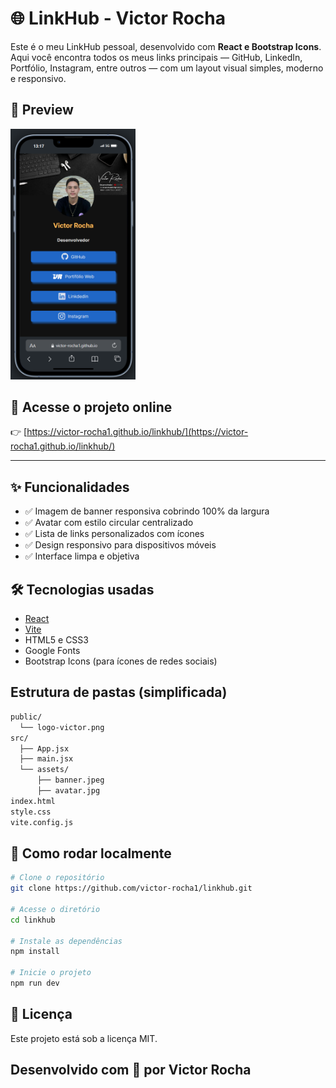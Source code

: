 # 🌐 LinkHub - Victor Rocha

Este é o meu LinkHub pessoal, desenvolvido com **React e Bootstrap Icons**. 
Aqui você encontra todos os meus links principais — GitHub, LinkedIn, Portfólio, Instagram, entre outros — com um layout visual simples, moderno e responsivo.

## 📸 Preview
<img src="public/image.png" width="200"/>

## 🔗 Acesse o projeto online

👉 [https://victor-rocha1.github.io/linkhub/](https://victor-rocha1.github.io/linkhub/)

---


## ✨ Funcionalidades

- ✅ Imagem de banner responsiva cobrindo 100% da largura
- ✅ Avatar com estilo circular centralizado
- ✅ Lista de links personalizados com ícones
- ✅ Design responsivo para dispositivos móveis
- ✅ Interface limpa e objetiva


## 🛠️ Tecnologias usadas

- [React](https://reactjs.org)
- [Vite](https://vitejs.dev/)
- HTML5 e CSS3
- Google Fonts
- Bootstrap Icons (para ícones de redes sociais)


## Estrutura de pastas (simplificada)
```bash
public/
  └── logo-victor.png
src/
  ├── App.jsx
  ├── main.jsx
  └── assets/
      ├── banner.jpeg
      ├── avatar.jpg
index.html
style.css
vite.config.js
```


## 🚀 Como rodar localmente

```bash
# Clone o repositório
git clone https://github.com/victor-rocha1/linkhub.git

# Acesse o diretório
cd linkhub

# Instale as dependências
npm install

# Inicie o projeto
npm run dev
```

## 📝 Licença
Este projeto está sob a licença MIT.

## Desenvolvido com 💙 por Victor Rocha
